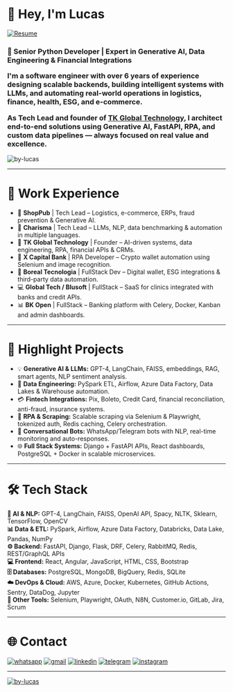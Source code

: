 <h1 align="left">👋 Hey, I'm Lucas</h1>

<a href="https://docs.google.com/document/d/1mfNh_8FhfjjVntkqbCNTAlOUmq5YeiIX/edit?usp=sharing" target="_blank">
  <img src="https://img.shields.io/badge/Resume-4285F4?style=for-the-badge&logo=read-the-docs&logoColor=white" alt="Resume">
</a>

<h3 align="left">
💼 Senior Python Developer | Expert in Generative AI, Data Engineering & Financial Integrations

I'm a software engineer with over 6 years of experience designing scalable backends, building intelligent systems with LLMs, and automating real-world operations in logistics, finance, health, ESG, and e-commerce.

As Tech Lead and founder of <a href="#">TK Global Technology</a>, I architect end-to-end solutions using Generative AI, FastAPI, RPA, and custom data pipelines — always focused on real value and excellence.
</h3>

<p align="left">
  <img src="https://komarev.com/ghpvc/?username=by-lucas&label=Profile%20views&color=0e75b6&style=flat" alt="by-lucas" />
</p>

---

<h1 align="left">🚀 Work Experience</h1>

- 🏢 <b>ShopPub</b> | Tech Lead – Logistics, e-commerce, ERPs, fraud prevention & Generative AI.
- 🧠 <b>Charisma</b> | Tech Lead – LLMs, NLP, data benchmarking & automation in multiple languages.
- 🧩 <b>TK Global Technology</b> | Founder – AI-driven systems, data engineering, RPA, financial APIs & CRMs.
- 🏦 <b>X Capital Bank</b> | RPA Developer – Crypto wallet automation using Selenium and image recognition.
- 🌱 <b>Boreal Tecnologia</b> | FullStack Dev – Digital wallet, ESG integrations & third-party data automation.
- 💻 <b>Global Tech / Blusoft</b> | FullStack – SaaS for clinics integrated with banks and credit APIs.
- 📊 <b>BK Open</b> | FullStack – Banking platform with Celery, Docker, Kanban and admin dashboards.

---

<h1 align="left">🎯 Highlight Projects</h1>

- 💡 **Generative AI & LLMs:** GPT-4, LangChain, FAISS, embeddings, RAG, smart agents, NLP sentiment analysis.
- 🔁 **Data Engineering:** PySpark ETL, Airflow, Azure Data Factory, Data Lakes & Warehouse automation.
- 💳 **Fintech Integrations:** Pix, Boleto, Credit Card, financial reconciliation, anti-fraud, insurance systems.
- 🤖 **RPA & Scraping:** Scalable scraping via Selenium & Playwright, tokenized auth, Redis caching, Celery orchestration.
- 💬 **Conversational Bots:** WhatsApp/Telegram bots with NLP, real-time monitoring and auto-responses.
- 🌐 **Full Stack Systems:** Django + FastAPI APIs, React dashboards, PostgreSQL + Docker in scalable microservices.

---

<h1 align="left">🛠 Tech Stack</h1>

<p align="left">
<b>🧠 AI & NLP:</b> GPT-4, LangChain, FAISS, OpenAI API, Spacy, NLTK, Sklearn, TensorFlow, OpenCV<br>
<b>📊 Data & ETL:</b> PySpark, Airflow, Azure Data Factory, Databricks, Data Lake, Pandas, NumPy<br>
<b>⚙️ Backend:</b> FastAPI, Django, Flask, DRF, Celery, RabbitMQ, Redis, REST/GraphQL APIs<br>
<b>💻 Frontend:</b> React, Angular, JavaScript, HTML, CSS, Bootstrap<br>
<b>🗄️ Databases:</b> PostgreSQL, MongoDB, BigQuery, Redis, SQLite<br>
<b>☁️ DevOps & Cloud:</b> AWS, Azure, Docker, Kubernetes, GitHub Actions, Sentry, DataDog, Jupyter<br>
<b>🧰 Other Tools:</b> Selenium, Playwright, OAuth, N8N, Customer.io, GitLab, Jira, Scrum
</p>

---

<h1 align="left">🌐 Contact</h1>

<p align="left">
  <a href="https://wa.me/5574981199190"><img src="https://img.shields.io/badge/WhatsApp-25D366?style=for-the-badge&logo=whatsapp&logoColor=white" alt="whatsapp" /></a>
  <a href="mailto:tekertudo@gmail.com"><img src="https://img.shields.io/badge/Gmail-D14836?style=for-the-badge&logo=gmail&logoColor=white" alt="gmail" /></a>
  <a href="https://www.linkedin.com/in/lucastk/"><img src="https://img.shields.io/badge/LinkedIn-0077B5?style=for-the-badge&logo=linkedin&logoColor=white" alt="linkedin" /></a>
  <a href="https://t.me/tkmilionario"><img src="https://img.shields.io/badge/Telegram-2CA5E0?style=for-the-badge&logo=telegram&logoColor=white" alt="telegram" /></a>
  <a href="https://www.instagram.com/lucas_mnc/"><img src="https://img.shields.io/badge/Instagram-E4405F?style=for-the-badge&logo=instagram&logoColor=white" alt="instagram" /></a>
</p>

---

<p align="left">
  <a href="https://github.com/ryo-ma/github-profile-trophy">
    <img src="https://github-profile-trophy.vercel.app/?username=by-lucas" alt="by-lucas" target="_blank"/>
  </a>
</p>
